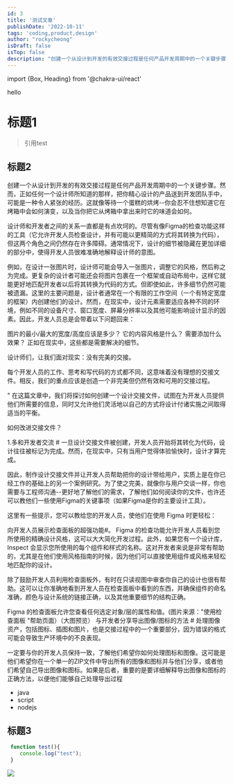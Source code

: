 ```yaml
---
id: 3
title: '测试文章'
publishDate: '2022-10-11'
tags: 'coding,product,design'
author: "rockycheong"
isDraft: false
isTop: false
description: "创建一个从设计到开发的有效交接过程是任何产品开发周期中的一个关键步骤。然而，正如任何一个设计师所知道的那样，把你精心设计的产品送到开发团队手中，可能是一种令人紧张的经历。这就像等待一个蛋糕的烘烤--你会忍不住想知道它在烤箱中会如何演变，以及当你把它从烤箱中拿出来时它的味道会如何。"
---
```


import {Box, Heading} from '@chakra-ui/react'

<Box backgroundColor="blue" fontSize="30px">
hello
</Box>

# 标题1

> 引用test


## 标题2

创建一个从设计到开发的有效交接过程是任何产品开发周期中的一个关键步骤。然而，正如任何一个设计师所知道的那样，把你精心设计的产品送到开发团队手中，可能是一种令人紧张的经历。这就像等待一个蛋糕的烘烤--你会忍不住想知道它在烤箱中会如何演变，以及当你把它从烤箱中拿出来时它的味道会如何。

设计师和开发者之间的关系一直都是有点坎坷的。尽管有像Figma的检查功能这样的工具（它允许开发人员检查设计，并有可能以更精简的方式将其转换为代码），但这两个角色之间仍然存在许多障碍。通常情况下，设计的细节被隐藏在更加详细的部分中，使得开发人员很难准确地解释设计师的意图。

例如，在设计一张图片时，设计师可能会导入一张图片，调整它的风格，然后称之为完成。更复杂的设计者可能还会将图片包裹在一个框架或自动布局中，这样它就能更好地匹配开发者以后将其转换为代码的方式。但即使如此，许多细节仍然可能被遗漏。这里的主要问题是，设计者通常在一个有限的工作空间（一个有特定宽度的框架）内创建他们的设计。然而，在现实中，设计元素需要适应各种不同的环境，例如不同的设备尺寸、窗口宽度、屏幕分辨率以及其他可能影响设计显示的因素。因此，开发人员总是会带着以下问题回来：

图片的最小/最大的宽度/高度应该是多少？
它的内容风格是什么？
需要添加什么效果？
正如在现实中，这些都是需要解决的细节。

设计师们，让我们面对现实：没有完美的交接。

每个开发人员的工作、思考和写代码的方式都不同，这意味着没有理想的交接文件。相反，我们的重点应该是创造一个非完美但仍然有效和可用的交接过程。

"
在这篇文章中，我们将探讨如何创建一个设计交接文件，试图在为开发人员提供他们所需要的信息，同时又允许他们灵活地以自己的方式将设计付诸实施之间取得适当的平衡。

如何改进交接文件？

1.多和开发者交流 #
一旦设计交接文件被创建，开发人员开始将其转化为代码，设计往往被标记为完成。然而，在现实中，只有当用户觉得体验愉快时，设计才算完成。

因此，制作设计交接文件并让开发人员帮助把你的设计带给用户，实质上是在你已经工作的基础上的另一个案例研究。为了使之完美，就像你与用户交谈一样，你也需要与工程师沟通--更好地了解他们的需求，了解他们如何阅读你的文件，也许还可以教他们一些使用Figma的关键事项（如果Figma是你的主要设计工具）。

这里有一些提示，您可以教给您的开发人员，使他们在使用 Figma 时更轻松：

向开发人员展示检查面板的超强功能#。
Figma 的检查功能允许开发人员看到您所使用的精确设计风格，这可以大大简化开发过程。此外，如果您有一个设计库，Inspect 会显示您所使用的每个组件和样式的名称。这对开发者来说是非常有帮助的，尤其是在他们使用风格指南的时候，因为他们可以直接使用组件或风格来轻松地匹配你的设计。

除了鼓励开发人员利用检查面板外，有时在只读视图中审查你自己的设计也很有帮助。这可以让你准确地看到开发人员在检查面板中看到的东西，并确保组件的命名准确，颜色与设计系统的链接正确，以及其他重要细节的结构正确。


Figma 的检查面板允许您查看任何选定对象/层的属性和值。(图片来源："使用检查面板 "帮助页面）（大图预览）
与开发者分享导出图像/图标的方法 #
处理图像资产，包括图标、插图和图片，也是交接过程中的一个重要部分，因为错误的格式可能会导致生产环境中的不良表现。

一定要与你的开发人员保持一致，了解他们希望你如何处理图标和图像。这可能是他们希望你在一个单一的ZIP文件中导出所有的图像和图标并与他们分享，或者他们希望自己导出图像和图标。如果是后者，重要的是要详细解释导出图像和图标的正确方法，以便他们能够自己处理导出过程



- java
- script
- nodejs

## 标题3

```javascript
 function test(){
    console.log("test");
 }
````

![](https://i.imgur.com/NmV3S5I.png)
